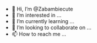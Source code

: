 - 👋 Hi, I’m @Zabambiecute
- 👀 I’m interested in ...
- 🌱 I’m currently learning ...
- 💞️ I’m looking to collaborate on ...
- 📫 How to reach me ...

<!---
Zabambiecute/Zabambiecute is a ✨ special ✨ repository because its `README.md` (this file) appears on your GitHub profile.
You can click the Preview link to take a look at your changes.
--->
